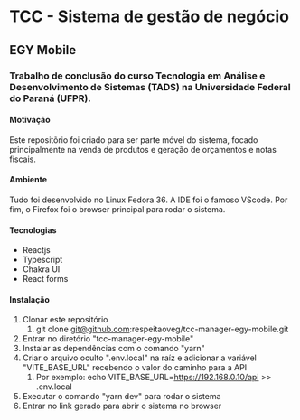 # TCC - Sistema de gestão de negócio
## EGY Mobile

### Trabalho de conclusão do curso Tecnologia em Análise e Desenvolvimento de Sistemas (TADS) na Universidade Federal do Paraná (UFPR).

#### Motivação
Este repositõrio foi criado para ser parte móvel do sistema, focado principalmente na venda de produtos e geração de orçamentos e notas fiscais.

#### Ambiente
Tudo foi desenvolvido no Linux Fedora 36. A IDE foi o famoso VScode. Por fim, o Firefox foi o browser principal para rodar o sistema.

#### Tecnologias
- Reactjs
- Typescript
- Chakra UI
- React forms

#### Instalação
1. Clonar este repositório
    1. git clone git@github.com:respeitaoveg/tcc-manager-egy-mobile.git
2. Entrar no diretório "tcc-manager-egy-mobile"
3. Instalar as dependências com o comando "yarn"
4. Criar o arquivo oculto ".env.local" na raíz e adicionar a variável "VITE_BASE_URL" recebendo o valor do caminho para a API
    1. Por exemplo: echo VITE_BASE_URL=https://192.168.0.10/api >> .env.local
5. Executar o comando "yarn dev" para rodar o sistema
6. Entrar no link gerado para abrir o sistema no browser
